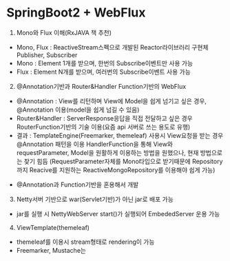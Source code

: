 # SpringBoot2 + WebFlux

1. Mono와 Flux 이해(RxJAVA 책 추천)
- Mono, Flux : ReactiveStream스펙으로 개발된 Reactor라이브러리 구현체 Publisher, Subscriber
- Mono : Element 1개를 받으며, 한번의 Subscribe이벤트만 사용 가능
- Flux : Element N개를 받으며, 여러번의 Subscribe이벤트 사용 가능



2. @Annotation기반과 Router&Handler Function기반의 WebFlux
- @Annotation : View를 리턴하며 View에 Model을 쉽게 넘기고 싶은 경우, @Annotation 이용(model을 쉽게 넘길 수 있음)
- Router&Handler : ServerResponse응답을 직접 전달하고 싶은 경우 RouterFunction기반의 기술 이용(요즘 api 서버로 쓰는 용도로 유행)
- 결과 : 
TemplateEngine(Freemarker, themeleaf) 사용시 View요청을 받는 경우 @Annotation 패턴을 이용
HandlerFunction을 통해 View와 requestParameter, Model을 원활하게 이용하는 방법을 원했으나, 현재 방법으로는 찾기 힘듬
(RequestParameter자체를 Mono타입으로 받기때문에 Repository까지 Reacive를 지원하는 ReactiveMongoRepository를 이용해야 쉽게 가능) 

* @Annotation과 Function기반을 혼용해서 개발



3. Netty서버 기반으로 war(Servlet기반)가 아닌 jar로 배포 가능
- jar를 실행 시 NettyWebServer start()가 실행되어 EmbededServer 운용 가능



4. ViewTemplate(themeleaf)
- themeleaf를 이용시 stream형태로 rendering이 가능
- Freemarker, Mustache는 
